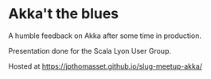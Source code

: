 # Akka't the blues

A humble feedback on Akka after some time in production.

Presentation done for the Scala Lyon User Group.

Hosted at https://jpthomasset.github.io/slug-meetup-akka/

